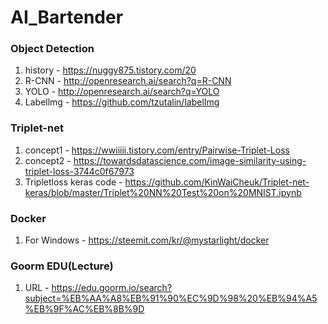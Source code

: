 # AI_Bartender

### Object Detection
1. history - <https://nuggy875.tistory.com/20>
2. R-CNN - <http://openresearch.ai/search?q=R-CNN>
3. YOLO - <http://openresearch.ai/search?q=YOLO>
4. Labellmg - <https://github.com/tzutalin/labelImg>

### Triplet-net 
1. concept1 - <https://wwiiiii.tistory.com/entry/Pairwise-Triplet-Loss> 
2. concept2 - <https://towardsdatascience.com/image-similarity-using-triplet-loss-3744c0f67973>
3. Tripletloss keras code - <https://github.com/KinWaiCheuk/Triplet-net-keras/blob/master/Triplet%20NN%20Test%20on%20MNIST.ipynb>

### Docker
1. For Windows - <https://steemit.com/kr/@mystarlight/docker>

### Goorm EDU(Lecture)
1. URL - <https://edu.goorm.io/search?subject=%EB%AA%A8%EB%91%90%EC%9D%98%20%EB%94%A5%EB%9F%AC%EB%8B%9D>

